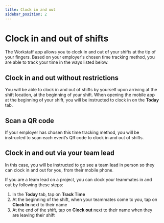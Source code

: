 ```yaml
---
title: Clock in and out
sidebar_position: 2
---
```


# Clock in and out of shifts
The Workstaff app allows you to clock in and out of your shifts at the tip of your fingers.
Based on your employer's chosen time tracking method, you are able to track your time in the ways listed below. 

## Clock in and out without restrictions
You will be able to clock in and out of shifts by yourself upon arriving at the shift location, at the beginning of your shift. When opening the mobile app at the beginning of your shift, you will be instructed to clock in on the **Today** tab.

## Scan a QR code 
If your employer has chosen this time tracking method, you will be instructed to scan each event’s QR code to clock in and out of shifts.

## Clock in and out via your team lead
In this case, you will be instructed to go see a team lead in person so they can clock in and out for you, from their mobile phone. 

If you are a team lead on a project, you can clock your teammates in and out by following these steps: 
1. In the **Today** tab, tap on **Track Time** 
2. At the beginning of the shift, when your teammates come to you, tap on **Clock In** next to their name
3. At the end of the shift, tap on **Clock out** next to their name when they are leaving their shift   